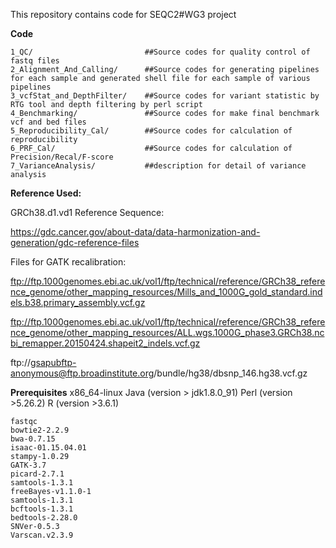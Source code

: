 
This repository contains code for SEQC2#WG3 project

**Code**

    1_QC/                         ##Source codes for quality control of fastq files
    2_Alignment_And_Calling/      ##Source codes for generating pipelines for each sample and generated shell file for each sample of various pipelines
    3_vcfStat_and_DepthFilter/    ##Source codes for variant statistic by RTG tool and depth filtering by perl script 
    4_Benchmarking/               ##Source codes for make final benchmark vcf and bed files
    5_Reproducibility_Cal/        ##Source codes for calculation of reproducibility
    6_PRF_Cal/                    ##Source codes for calculation of Precision/Recal/F-score
    7_VarianceAnalysis/           ##description for detail of variance analysis

**Reference Used:**

GRCh38.d1.vd1 Reference Sequence: 

   https://gdc.cancer.gov/about-data/data-harmonization-and-generation/gdc-reference-files

Files for GATK recalibration:

 ftp://ftp.1000genomes.ebi.ac.uk/vol1/ftp/technical/reference/GRCh38_reference_genome/other_mapping_resources/Mills_and_1000G_gold_standard.indels.b38.primary_assembly.vcf.gz
     
  ftp://ftp.1000genomes.ebi.ac.uk/vol1/ftp/technical/reference/GRCh38_reference_genome/other_mapping_resources/ALL.wgs.1000G_phase3.GRCh38.ncbi_remapper.20150424.shapeit2_indels.vcf.gz


ftp://gsapubftp-anonymous@ftp.broadinstitute.org/bundle/hg38/dbsnp_146.hg38.vcf.gz

**Prerequisites**
    x86_64-linux
    Java (version > jdk1.8.0_91)
    Perl (version >5.26.2)
    R (version >3.6.1)
    
    fastqc
    bowtie2-2.2.9
    bwa-0.7.15
    isaac-01.15.04.01
    stampy-1.0.29
    GATK-3.7
    picard-2.7.1
    samtools-1.3.1
    freeBayes-v1.1.0-1
    samtools-1.3.1
    bcftools-1.3.1
    bedtools-2.28.0
    SNVer-0.5.3
    Varscan.v2.3.9  
    
    

